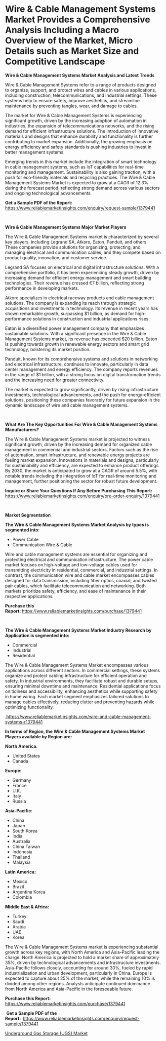 <p><h1>Wire & Cable Management Systems Market Provides a Comprehensive Analysis Including a Macro Overview of the Market, Micro Details such as Market Size and Competitive Landscape</h1></p><p><strong>Wire & Cable Management Systems Market Analysis and Latest Trends</strong></p>
<p><p>Wire & Cable Management Systems refer to a range of products designed to organize, support, and protect wires and cables in various applications, including construction, telecommunications, and industrial settings. These systems help to ensure safety, improve aesthetics, and streamline maintenance by preventing tangles, wear, and damage to cables.</p><p>The market for Wire & Cable Management Systems is experiencing significant growth, driven by the increasing adoption of automation in industries, the expansion of telecommunications networks, and the rising demand for efficient infrastructure solutions. The introduction of innovative materials and designs that enhance durability and functionality is further contributing to market expansion. Additionally, the growing emphasis on energy efficiency and safety standards is pushing industries to invest in better management systems.</p><p>Emerging trends in this market include the integration of smart technology in cable management systems, such as IoT capabilities for real-time monitoring and management. Sustainability is also gaining traction, with a push for eco-friendly materials and recycling practices. The Wire & Cable Management Systems Market is expected to grow at a CAGR of 12.3% during the forecast period, reflecting strong demand across various sectors and ongoing technological advancements.</p></p>
<p><strong>Get a Sample PDF of the Report:&nbsp;</strong> <a href="https://www.reliablemarketinsights.com/enquiry/request-sample/1379441?utm_campaign=2118&utm_medium=2&utm_source=Github&utm_content=ia&utm_term=14022025&utm_id=wire-cable-management-systems">https://www.reliablemarketinsights.com/enquiry/request-sample/1379441</a></p>
<p>&nbsp;</p>
<p><strong>Wire & Cable Management Systems Major Market Players</strong></p>
<p><p>The Wire & Cable Management Systems market is characterized by several key players, including Legrand SA, Atkore, Eaton, Panduit, and others. These companies provide solutions for organizing, protecting, and managing electrical and communication cables, and they compete based on product quality, innovation, and customer service.</p><p>Legrand SA focuses on electrical and digital infrastructure solutions. With a comprehensive portfolio, it has been experiencing steady growth, driven by increasing demand for efficient energy management and smart building technologies. Their revenue has crossed €7 billion, reflecting strong performance in developing markets.</p><p>Atkore specializes in electrical raceway products and cable management solutions. The company is expanding its reach through strategic acquisitions and investments in technology. Its revenue in recent years has shown remarkable growth, surpassing $1 billion, as demand for high-performance solutions in construction and industrial applications rises.</p><p>Eaton is a diversified power management company that emphasizes sustainable solutions. With a significant presence in the Wire & Cable Management Systems market, its revenue has exceeded $20 billion. Eaton is pushing towards growth in renewable energy sectors and smart grid technology, bolstering its market position.</p><p>Panduit, known for its comprehensive systems and solutions in networking and electrical infrastructure, continues to innovate, particularly in data center management and energy efficiency. The company reports revenues in the range of $1 billion, with a strong focus on digital transformation trends and the increasing need for greater connectivity.</p><p>The market is expected to grow significantly, driven by rising infrastructure investments, technological advancements, and the push for energy-efficient solutions, positioning these companies favorably for future expansion in the dynamic landscape of wire and cable management systems.</p></p>
<p>&nbsp;</p>
<p><strong>What Are The Key Opportunities For Wire & Cable Management Systems Manufacturers?</strong></p>
<p><p>The Wire & Cable Management Systems market is projected to witness significant growth, driven by the increasing demand for organized cable management in commercial and industrial sectors. Factors such as the rise of automation, smart infrastructure, and renewable energy projects are fueling market expansion. Innovations in materials and designs, particularly for sustainability and efficiency, are expected to enhance product offerings. By 2030, the market is anticipated to grow at a CAGR of around 5.5%, with notable trends including the integration of IoT for real-time monitoring and management, further positioning the sector for robust future development.</p></p>
<p><strong>Inquire or Share Your Questions If Any Before Purchasing This Report:</strong> <a href="https://www.reliablemarketinsights.com/enquiry/pre-order-enquiry/1379441?utm_campaign=2118&utm_medium=2&utm_source=Github&utm_content=ia&utm_term=14022025&utm_id=wire-cable-management-systems">https://www.reliablemarketinsights.com/enquiry/pre-order-enquiry/1379441</a></p>
<p>&nbsp;</p>
<p><strong>Market Segmentation</strong></p>
<p><strong>The Wire & Cable Management Systems Market Analysis by types is segmented into:</strong></p>
<p><ul><li>Power Cable</li><li>Communication Wire & Cable</li></ul></p>
<p><p>Wire and cable management systems are essential for organizing and protecting electrical and communication infrastructure. The power cable market focuses on high-voltage and low-voltage cables used for transmitting electricity in residential, commercial, and industrial settings. In contrast, the communication wire and cable market encompasses cables designed for data transmission, including fiber optics, coaxial, and twisted pair cables, which facilitate telecommunication and networking. Both markets prioritize safety, efficiency, and ease of maintenance in their respective applications.</p></p>
<p><strong>Purchase this Report:&nbsp;</strong><a href="https://www.reliablemarketinsights.com/purchase/1379441?utm_campaign=2118&utm_medium=2&utm_source=Github&utm_content=ia&utm_term=14022025&utm_id=wire-cable-management-systems">https://www.reliablemarketinsights.com/purchase/1379441</a></p>
<p>&nbsp;</p>
<p><strong>The Wire & Cable Management Systems Market Industry Research by Application is segmented into:</strong></p>
<p><ul><li>Commercial</li><li>Industrial</li><li>Residential</li></ul></p>
<p><p>The Wire & Cable Management Systems Market encompasses various applications across different sectors. In commercial settings, these systems organize and protect cabling infrastructure for efficient operation and safety. In industrial environments, they facilitate robust and durable setups, ensuring minimal downtime and maintenance. Residential applications focus on tidiness and accessibility, enhancing aesthetics while supporting safety in home wiring. Each market segment emphasizes tailored solutions to manage cables effectively, reducing clutter and preventing hazards while optimizing functionality.</p></p>
<p><a href="https://www.reliablemarketinsights.com/wire-and-cable-management-systems-r1379441?utm_campaign=2118&utm_medium=2&utm_source=Github&utm_content=ia&utm_term=14022025&utm_id=wire-cable-management-systems">&nbsp;https://www.reliablemarketinsights.com/wire-and-cable-management-systems-r1379441</a></p>
<p><strong>In terms of Region, the Wire & Cable Management Systems Market Players available by Region are:</strong></p>
<p>
    <p> <strong> North America: </strong>
        <ul>
            <li>United States</li>
            <li>Canada</li>
        </ul>
        </p> 
    <p> <strong> Europe: </strong>
        <ul>
            <li>Germany</li>
            <li>France</li>
            <li>U.K.</li>
            <li>Italy</li>
            <li>Russia</li>
        </ul>
        </p> 
    <p> <strong> Asia-Pacific: </strong>
        <ul>
            <li>China</li>
            <li>Japan</li>
            <li>South Korea</li>
            <li>India</li>
            <li>Australia</li>
            <li>China Taiwan</li>
            <li>Indonesia</li>
            <li>Thailand</li>
            <li>Malaysia</li>
        </ul>
        </p> 
    <p> <strong> Latin America: </strong>
        <ul>
            <li>Mexico</li>
            <li>Brazil</li>
            <li>Argentina Korea</li>
            <li>Colombia</li>
        </ul>
        </p> 
    <p> <strong> Middle East & Africa: </strong>
        <ul>
            <li>Turkey</li>
            <li>Saudi</li>
            <li>Arabia</li>
            <li>UAE</li>
            <li>Korea</li>
        </ul>
    </p>
    </p>
<p><p>The Wire & Cable Management Systems market is experiencing substantial growth across key regions, with North America and Asia-Pacific leading the charge. North America is projected to hold a market share of approximately 35%, driven by technological advancements and infrastructure investments. Asia-Pacific follows closely, accounting for around 30%, fueled by rapid industrialization and urban development, particularly in China. Europe is expected to capture about 25% of the market, while the remaining 10% is divided among other regions. Analysts anticipate continued dominance from North America and Asia-Pacific in the foreseeable future.</p></p>
<p><strong>Purchase this Report: </strong><a href="https://www.reliablemarketinsights.com/purchase/1379441?utm_campaign=2118&utm_medium=2&utm_source=Github&utm_content=ia&utm_term=14022025&utm_id=wire-cable-management-systems">https://www.reliablemarketinsights.com/purchase/1379441</a></p>
<p>&nbsp;<strong>Get a Sample PDF of the Report:&nbsp;&nbsp;</strong><a href="https://www.reliablemarketinsights.com/enquiry/request-sample/1379441?utm_campaign=2118&utm_medium=2&utm_source=Github&utm_content=ia&utm_term=14022025&utm_id=wire-cable-management-systems">https://www.reliablemarketinsights.com/enquiry/request-sample/1379441</a></p>
<p><strong></strong></p>
<p><p><a href="https://github.com/mauripalmi/Market-Research-Report-List-6/blob/main/underground-gas-storage-ugs-market.md?utm_campaign=2118&utm_medium=2&utm_source=Github&utm_content=ia&utm_term=14022025&utm_id=wire-cable-management-systems">Underground Gas Storage (UGS) Market</a></p></p>